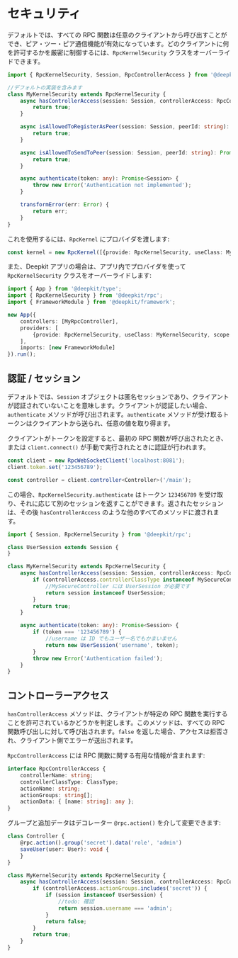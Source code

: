 # セキュリティ

デフォルトでは、すべての RPC 関数は任意のクライアントから呼び出すことができ、ピア・ツー・ピア通信機能が有効になっています。どのクライアントに何を許可するかを厳密に制御するには、`RpcKernelSecurity` クラスをオーバーライドできます。

```typescript
import { RpcKernelSecurity, Session, RpcControllerAccess } from '@deepkit/type';

//デフォルトの実装を含みます
class MyKernelSecurity extends RpcKernelSecurity {
    async hasControllerAccess(session: Session, controllerAccess: RpcControllerAccess): Promise<boolean> {
        return true;
    }

    async isAllowedToRegisterAsPeer(session: Session, peerId: string): Promise<boolean> {
        return true;
    }

    async isAllowedToSendToPeer(session: Session, peerId: string): Promise<boolean> {
        return true;
    }

    async authenticate(token: any): Promise<Session> {
        throw new Error('Authentication not implemented');
    }

    transformError(err: Error) {
        return err;
    }
}
```

これを使用するには、`RpcKernel` にプロバイダを渡します:

```typescript
const kernel = new RpcKernel([{provide: RpcKernelSecurity, useClass: MyKernelSecurity, scope: 'rpc'}]);
```

また、Deepkit アプリの場合は、アプリ内でプロバイダを使って `RpcKernelSecurity` クラスをオーバーライドします:

```typescript
import { App } from '@deepkit/type';
import { RpcKernelSecurity } from '@deepkit/rpc';
import { FrameworkModule } from '@deepkit/framework';

new App({
    controllers: [MyRpcController],
    providers: [
        {provide: RpcKernelSecurity, useClass: MyKernelSecurity, scope: 'rpc'}
    ],
    imports: [new FrameworkModule]
}).run();
```

## 認証 / セッション

デフォルトでは、`Session` オブジェクトは匿名セッションであり、クライアントが認証されていないことを意味します。クライアントが認証したい場合、`authenticate` メソッドが呼び出されます。`authenticate` メソッドが受け取るトークンはクライアントから送られ、任意の値を取り得ます。

クライアントがトークンを設定すると、最初の RPC 関数が呼び出されたとき、または `client.connect()` が手動で実行されたときに認証が行われます。

```typescript
const client = new RpcWebSocketClient('localhost:8081');
client.token.set('123456789');

const controller = client.controller<Controller>('/main');
```

この場合、`RpcKernelSecurity.authenticate` はトークン `123456789` を受け取り、それに応じて別のセッションを返すことができます。返されたセッションは、その後 `hasControllerAccess` のような他のすべてのメソッドに渡されます。

```typescript
import { Session, RpcKernelSecurity } from '@deepkit/rpc';

class UserSession extends Session {
}

class MyKernelSecurity extends RpcKernelSecurity {
    async hasControllerAccess(session: Session, controllerAccess: RpcControllerAccess): Promise<boolean> {
        if (controllerAccess.controllerClassType instanceof MySecureController) {
            //MySecureController には UserSession が必要です
            return session instanceof UserSession;
        }
        return true;
    }

    async authenticate(token: any): Promise<Session> {
        if (token === '123456789') {
            //username は ID でもユーザー名でもかまいません
            return new UserSession('username', token);
        }
        throw new Error('Authentication failed');
    }
}
```

## コントローラーアクセス

`hasControllerAccess` メソッドは、クライアントが特定の RPC 関数を実行することを許可されているかどうかを判定します。このメソッドは、すべての RPC 関数呼び出しに対して呼び出されます。`false` を返した場合、アクセスは拒否され、クライアント側でエラーが送出されます。

`RpcControllerAccess` には RPC 関数に関する有用な情報が含まれます:

```typescript
interface RpcControllerAccess {
    controllerName: string;
    controllerClassType: ClassType;
    actionName: string;
    actionGroups: string[];
    actionData: { [name: string]: any };
}
```

グループと追加データはデコレーター `@rpc.action()` を介して変更できます:

```typescript
class Controller {
    @rpc.action().group('secret').data('role', 'admin')
    saveUser(user: User): void {
    }
}

class MyKernelSecurity extends RpcKernelSecurity {
    async hasControllerAccess(session: Session, controllerAccess: RpcControllerAccess): Promise<boolean> {
        if (controllerAccess.actionGroups.includes('secret')) {
            if (session instanceof UserSession) {
                //todo: 確認
                return session.username === 'admin';
            }
            return false;
        }
        return true;
    }
}
```